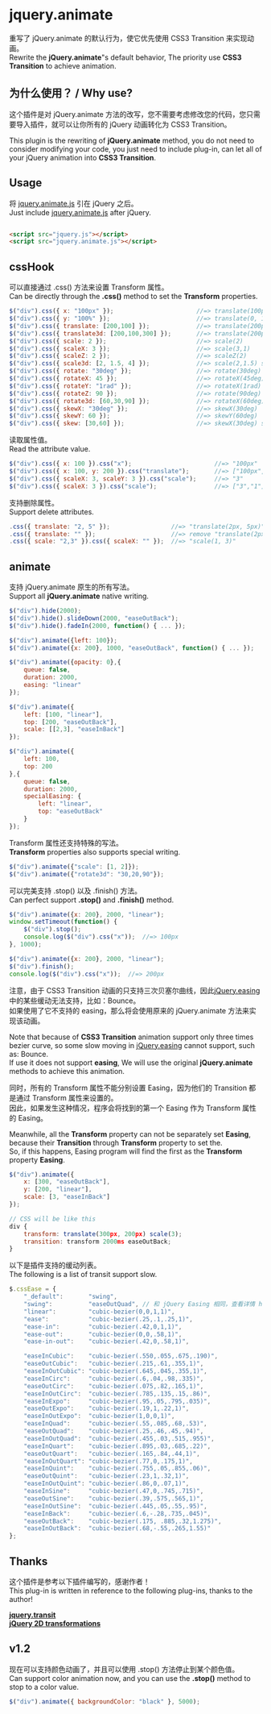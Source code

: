 ﻿# jquery.animate

重写了 jQuery.animate 的默认行为，使它优先使用 CSS3 Transition 来实现动画。<br>
Rewrite the <b>jQuery.animate</b>"s default behavior, The priority use <b>CSS3 Transition</b> to achieve animation.<br>


## 为什么使用？ / Why use?

这个插件是对 jQuery.animate 方法的改写，您不需要考虑修改您的代码，您只需要导入插件，就可以让你所有的 jQuery 动画转化为 CSS3 Transition。<br>

This plugin is the rewriting of <b>jQuery.animate</b> method, you do not need to consider modifying your code, you just need to include plug-in, can let all of your jQuery animation into <b>CSS3 Transition</b>.<br>


## Usage

将 [jquery.animate.js] 引在 jQuery 之后。<br>
Just include [jquery.animate.js] after jQuery.<br>


``` html

<script src="jquery.js"></script>
<script src="jquery.animate.js"></script>

```
[jquery.animate.js]: https://github.com/baijunjie/jquery.animate/blob/master/jquery.animate.js


## cssHook

可以直接通过 .css() 方法来设置 Transform 属性。<br>
Can be directly through the <b>.css()</b> method to set the <b>Transform</b> properties.<br>

``` js
$("div").css({ x: "100px" });                       //=> translate(100px, 0)
$("div").css({ y: "100%" });                        //=> translate(0, 100%)
$("div").css({ translate: [200,100] });             //=> translate(200px, 100px)
$("div").css({ translate3d: [200,100,300] });       //=> translate(200px, 100px) translateZ(300px) 
$("div").css({ scale: 2 });                         //=> scale(2)
$("div").css({ scaleX: 3 });                        //=> scale(3,1)
$("div").css({ scaleZ: 2 });                        //=> scaleZ(2)
$("div").css({ scale3d: [2, 1.5, 4] });             //=> scale(2,1.5) scaleZ(4) 
$("div").css({ rotate: "30deg" });                  //=> rotate(30deg)
$("div").css({ rotateX: 45 });                      //=> rotateX(45deg)
$("div").css({ rotateY: "1rad" });                  //=> rotateX(1rad)
$("div").css({ rotateZ: 90 });                      //=> rotate(90deg)
$("div").css({ rotate3d: [60,30,90] });             //=> rotateX(60deg) rotateY(30deg) rotate(90deg)
$("div").css({ skewX: "30deg" });                   //=> skewX(30deg)
$("div").css({ skewY: 60 });                        //=> skewY(60deg)
$("div").css({ skew: [30,60] });                    //=> skewX(30deg) skewY(60deg)
```


读取属性值。<br>
Read the attribute value.<br>
``` js
$("div").css({ x: 100 }).css("x");                       //=> "100px"
$("div").css({ x: 100, y: 200 }).css("translate");       //=> ["100px", "200px"]
$("div").css({ scaleX: 3, scaleY: 3 }).css("scale");     //=> "3"
$("div").css({ scaleX: 3 }).css("scale");                //=> ["3","1"]

```


支持删除属性。<br>
Support delete attributes.<br>
```js
.css({ translate: "2, 5" });                 //=> "translate(2px, 5px)"
.css({ translate: "" });                     //=> remove "translate(2px, 5px)"
.css({ scale: "2,3" }).css({ scaleX: "" });  //=> "scale(1, 3)"
```


## animate

支持 jQuery.animate 原生的所有写法。<br>
Support all <b>jQuery.animate</b> native writing.<br>

```js
$("div").hide(2000);
$("div").hide().slideDown(2000, "easeOutBack");
$("div").hide().fadeIn(2000, function() { ... });

$("div").animate({left: 100});
$("div").animate({x: 200}, 1000, "easeOutBack", function() { ... });

$("div").animate({opacity: 0},{
	queue: false,
	duration: 2000,
	easing: "linear"
});

$("div").animate({
	left: [100, "linear"],
	top: [200, "easeOutBack"],
	scale: [[2,3], "easeInBack"]
});

$("div").animate({
	left: 100,
	top: 200
},{
	queue: false,
	duration: 2000,
	specialEasing: {
		left: "linear",
		top: "easeOutBack"
	}
});
```

Transform 属性还支持特殊的写法。<br>
<b>Transform</b> properties also supports special writing.<br>

```js
$("div").animate({"scale": [1, 2]});
$("div").animate({"rotate3d": "30,20,90"});
```


可以完美支持 .stop() 以及 .finish() 方法。<br>
Can perfect support <b>.stop()</b> and <b>.finish()</b> method.<br>
```js
$("div").animate({x: 200}, 2000, "linear");
window.setTimeout(function() {
	$("div").stop();
	console.log($("div").css("x"));  //=> 100px
}, 1000);
```
```js
$("div").animate({x: 200}, 2000, "linear");
$("div").finish();
console.log($("div").css("x"));  //=> 200px
```


注意，由于 CSS3 Transition 动画的只支持三次贝塞尔曲线，因此[jQuery.easing]中的某些缓动无法支持，比如：Bounce。<br>
如果使用了它不支持的 easing，那么将会使用原来的 jQuery.animate 方法来实现该动画。<br>

Note that because of <b>CSS3 Transition</b> animation support only three times bezier curve, so some slow moving in [jQuery.easing] cannot support, such as: Bounce.<br>
If use it does not support <b>easing</b>, We will use the original <b>jQuery.animate</b> methods to achieve this animation.<br>

同时，所有的 Transform 属性不能分别设置 Easing，因为他们的 Transition 都是通过 Transform 属性来设置的。<br>
因此，如果发生这种情况，程序会将找到的第一个 Easing 作为 Transform 属性的 Easing。<br>

Meanwhile, all the <b>Transform</b> property can not be separately set <b>Easing</b>, because their <b>Transition</b> through <b>Transform</b> property to set the.<br>
So, if this happens, Easing program will find the first as the <b>Transform</b> property <b>Easing</b>.<br>

```js
$("div").animate({
	x: [300, "easeOutBack"],
	y: [200, "linear"],
	scale: [3, "easeInBack"]
});

// CSS will be like this
div {
	transform: translate(300px, 200px) scale(3);
	transition: transform 2000ms easeOutBack;
}

```

[jQuery.easing]: https://github.com/gdsmith/jquery.easing

以下是插件支持的缓动列表。<br>
The following is a list of transit support slow.<br>

```js
$.cssEase = {
    "_default":       "swing",
    "swing":          "easeOutQuad", // 和 jQuery Easing 相同，查看详情 https://github.com/gdsmith/jquery.easing
    "linear":         "cubic-bezier(0,0,1,1)",
    "ease":           "cubic-bezier(.25,.1,.25,1)",
    "ease-in":        "cubic-bezier(.42,0,1,1)",
    "ease-out":       "cubic-bezier(0,0,.58,1)",
    "ease-in-out":    "cubic-bezier(.42,0,.58,1)",

    "easeInCubic":    "cubic-bezier(.550,.055,.675,.190)",
    "easeOutCubic":   "cubic-bezier(.215,.61,.355,1)",
    "easeInOutCubic": "cubic-bezier(.645,.045,.355,1)",
    "easeInCirc":     "cubic-bezier(.6,.04,.98,.335)",
    "easeOutCirc":    "cubic-bezier(.075,.82,.165,1)",
    "easeInOutCirc":  "cubic-bezier(.785,.135,.15,.86)",
    "easeInExpo":     "cubic-bezier(.95,.05,.795,.035)",
    "easeOutExpo":    "cubic-bezier(.19,1,.22,1)",
    "easeInOutExpo":  "cubic-bezier(1,0,0,1)",
    "easeInQuad":     "cubic-bezier(.55,.085,.68,.53)",
    "easeOutQuad":    "cubic-bezier(.25,.46,.45,.94)",
    "easeInOutQuad":  "cubic-bezier(.455,.03,.515,.955)",
    "easeInQuart":    "cubic-bezier(.895,.03,.685,.22)",
    "easeOutQuart":   "cubic-bezier(.165,.84,.44,1)",
    "easeInOutQuart": "cubic-bezier(.77,0,.175,1)",
    "easeInQuint":    "cubic-bezier(.755,.05,.855,.06)",
    "easeOutQuint":   "cubic-bezier(.23,1,.32,1)",
    "easeInOutQuint": "cubic-bezier(.86,0,.07,1)",
    "easeInSine":     "cubic-bezier(.47,0,.745,.715)",
    "easeOutSine":    "cubic-bezier(.39,.575,.565,1)",
    "easeInOutSine":  "cubic-bezier(.445,.05,.55,.95)",
    "easeInBack":     "cubic-bezier(.6,-.28,.735,.045)",
    "easeOutBack":    "cubic-bezier(.175, .885,.32,1.275)",
    "easeInOutBack":  "cubic-bezier(.68,-.55,.265,1.55)"
};
```

## Thanks

这个插件是参考以下插件编写的，感谢作者！<br> 
This plug-in is written in reference to the following plug-ins, thanks to the author!<br>

__[jquery.transit](https://github.com/rstacruz/jquery.transit)__<br>
__[jQuery 2D transformations](https://github.com/heygrady/transform/)__<br>


## v1.2

现在可以支持颜色动画了，并且可以使用 .stop() 方法停止到某个颜色值。<br>
Can support color animation now, and you can use the <b>.stop()</b> method to stop to a color value.<br>

```js
$("div").animate({ backgroundColor: "black" }, 5000);
```




